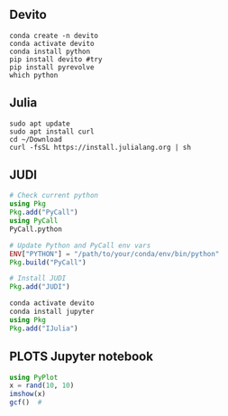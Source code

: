## Devito
```shell
conda create -n devito
conda activate devito
conda install python
pip install devito #try
pip install pyrevolve
which python
```
## Julia
```shell
sudo apt update
sudo apt install curl
cd ~/Download
curl -fsSL https://install.julialang.org | sh
```
## JUDI
```julia
# Check current python
using Pkg
Pkg.add("PyCall")
using PyCall
PyCall.python
```

```julia
# Update Python and PyCall env vars
ENV["PYTHON"] = "/path/to/your/conda/env/bin/python"
Pkg.build("PyCall")

# Install JUDI
Pkg.add("JUDI")
```
```julia
conda activate devito
conda install jupyter
using Pkg
Pkg.add("IJulia")
```

## PLOTS Jupyter notebook
```julia
using PyPlot
x = rand(10, 10)
imshow(x)
gcf()  #
```
